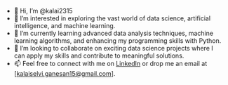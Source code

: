 - 👋 Hi, I’m @kalai2315
- 👀 I’m interested in exploring the vast world of data science, artificial intelligence, and machine learning.
- 🌱 I’m currently learning advanced data analysis techniques, machine learning algorithms, and enhancing my programming skills with Python.
- 💞️ I’m looking to collaborate on exciting data science projects where I can apply my skills and contribute to meaningful solutions.
- 📫 Feel free to connect with me on [LinkedIn]([https://www.linkedin.com/in/kalaiselvi-ganesan-6313a32a2/]) or drop me an email at [kalaiselvi.ganesan15@gmail.com].


<!---
kalai2315/kalai2315 is a ✨ special ✨ repository because its `README.md` (this file) appears on your GitHub profile.
You can click the Preview link to take a look at your changes.
--->
